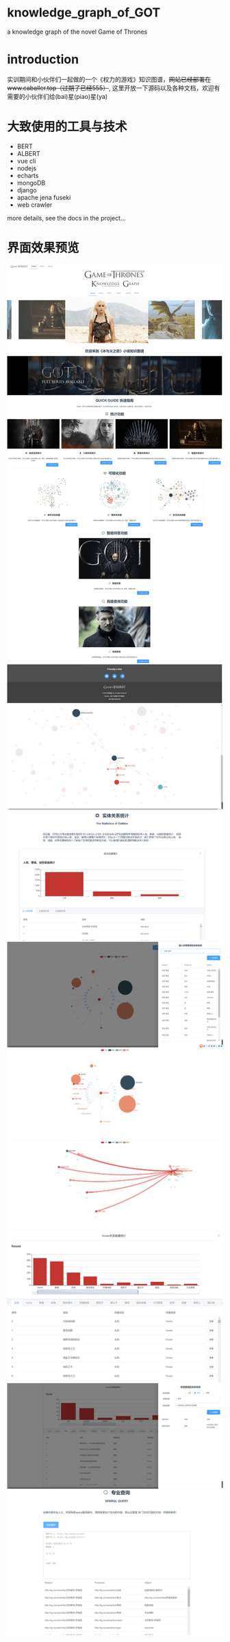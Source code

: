 # knowledge_graph_of_GOT
a knowledge graph of the novel Game of Thrones

# introduction
实训期间和小伙伴们一起做的一个《权力的游戏》知识图谱，~~网站已经部署在www.caballer.top（过期了已经555）~~, 这里开放一下源码以及各种文档，欢迎有需要的小伙伴们给(bai)星(piao)星(ya)

# 大致使用的工具与技术
- BERT
- ALBERT
- vue cli
- nodejs
- echarts
- mongoDB
- django
- apache jena fuseki
- web crawler

more details, see the docs in the project...

# 界面效果预览
![avatar](https://github.com/mudimingquedeyinmoujia/knowledge_graph_of_GOT/blob/main/demo_images/index.png)
![avatar](https://github.com/mudimingquedeyinmoujia/knowledge_graph_of_GOT/blob/main/demo_images/graph.png)
![avatar](https://github.com/mudimingquedeyinmoujia/knowledge_graph_of_GOT/blob/main/demo_images/real.png)
![avatar](https://github.com/mudimingquedeyinmoujia/knowledge_graph_of_GOT/blob/main/demo_images/graph_search.png)
![avatar](https://github.com/mudimingquedeyinmoujia/knowledge_graph_of_GOT/blob/main/demo_images/graph2.png)
![avatar](https://github.com/mudimingquedeyinmoujia/knowledge_graph_of_GOT/blob/main/demo_images/graph3.png)
![avatar](https://github.com/mudimingquedeyinmoujia/knowledge_graph_of_GOT/blob/main/demo_images/real2.png)
![avatar](https://github.com/mudimingquedeyinmoujia/knowledge_graph_of_GOT/blob/main/demo_images/search.png)
![avatar](https://github.com/mudimingquedeyinmoujia/knowledge_graph_of_GOT/blob/main/demo_images/sparql.png)
